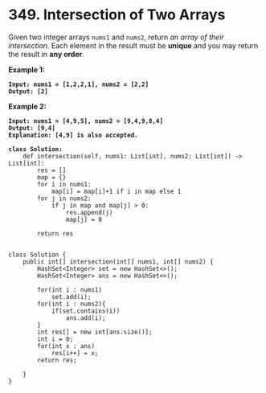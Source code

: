 # 349. Intersection of Two Arrays

Given two integer arrays `nums1` and `nums2`, return _an array of their intersection_. Each element in the result must be **unique** and you may return the result in **any order**.

&#x20;

**Example 1:**

<pre><code><strong>Input: nums1 = [1,2,2,1], nums2 = [2,2]
</strong><strong>Output: [2]
</strong></code></pre>

**Example 2:**

<pre><code><strong>Input: nums1 = [4,9,5], nums2 = [9,4,9,8,4]
</strong><strong>Output: [9,4]
</strong><strong>Explanation: [4,9] is also accepted.
</strong></code></pre>

<pre class="language-python3"><code class="lang-python3"><strong>class Solution:
</strong>    def intersection(self, nums1: List[int], nums2: List[int]) -> List[int]:
        res = []
        map = {}
        for i in nums1:
            map[i] = map[i]+1 if i in map else 1
        for j in nums2:
            if j in map and map[j] > 0:
                res.append(j)
                map[j] = 0
        
        return res
        

class Solution {
    public int[] intersection(int[] nums1, int[] nums2) {
        HashSet&#x3C;Integer> set = new HashSet&#x3C;>();
        HashSet&#x3C;Integer> ans = new HashSet&#x3C;>();
        
        for(int i : nums1)
            set.add(i);
        for(int i : nums2){
            if(set.contains(i))
                ans.add(i);
        }
        int res[] = new int[ans.size()];
        int i = 0;
        for(int x : ans)
            res[i++] = x;
        return res;

    }
}
</code></pre>
